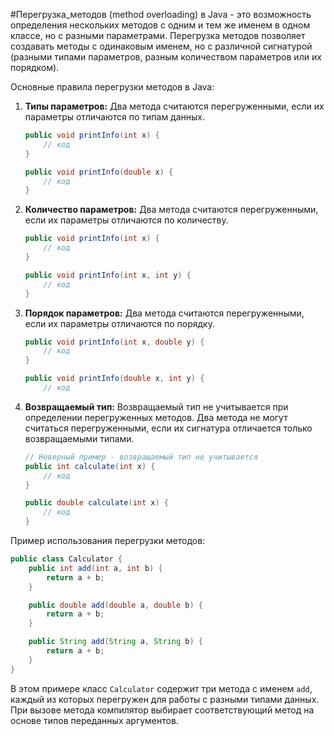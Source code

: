 #Перегрузка_методов (method overloading) в Java - это возможность определения нескольких методов с одним и тем же именем в одном классе, но с разными параметрами. Перегрузка методов позволяет создавать методы с одинаковым именем, но с различной сигнатурой (разными типами параметров, разным количеством параметров или их порядком).

Основные правила перегрузки методов в Java:

1. **Типы параметров:** Два метода считаются перегруженными, если их параметры отличаются по типам данных.

    ```java
    public void printInfo(int x) {
        // код
    }

    public void printInfo(double x) {
        // код
    }
    ```

2. **Количество параметров:** Два метода считаются перегруженными, если их параметры отличаются по количеству.

    ```java
    public void printInfo(int x) {
        // код
    }

    public void printInfo(int x, int y) {
        // код
    }
    ```

3. **Порядок параметров:** Два метода считаются перегруженными, если их параметры отличаются по порядку.

    ```java
    public void printInfo(int x, double y) {
        // код
    }

    public void printInfo(double x, int y) {
        // код
    ```

4. **Возвращаемый тип:** Возвращаемый тип не учитывается при определении перегруженных методов. Два метода не могут считаться перегруженными, если их сигнатура отличается только возвращаемыми типами.

    ```java
    // Неверный пример - возвращаемый тип не учитывается
    public int calculate(int x) {
        // код
    }

    public double calculate(int x) {
        // код
    }
    ```

Пример использования перегрузки методов:

```java
public class Calculator {
    public int add(int a, int b) {
        return a + b;
    }

    public double add(double a, double b) {
        return a + b;
    }

    public String add(String a, String b) {
        return a + b;
    }
}
```

В этом примере класс `Calculator` содержит три метода с именем `add`, каждый из которых перегружен для работы с разными типами данных. При вызове метода компилятор выбирает соответствующий метод на основе типов переданных аргументов.